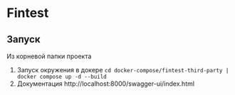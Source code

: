 # Fintest

## Запуск 
Из корневой папки проекта
1. Запуск окружения в докере `cd docker-compose/fintest-third-party | docker compose up -d --build`
2. Документация http://localhost:8000/swagger-ui/index.html